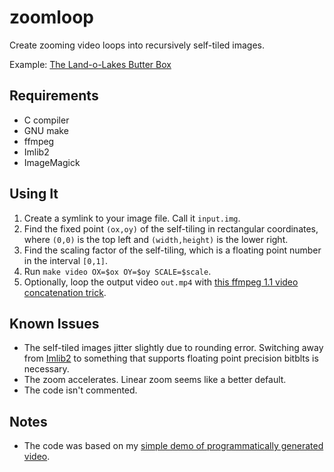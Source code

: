 # zoomloop #

Create zooming video loops into recursively self-tiled images.

Example: [The Land-o-Lakes Butter Box](https://vimeo.com/56182160/)

## Requirements ##

* C compiler
* GNU make
* ffmpeg
* Imlib2
* ImageMagick

## Using It ##

1. Create a symlink to your image file. Call it `input.img`.
2. Find the fixed point `(ox,oy)` of the self-tiling in rectangular coordinates, where `(0,0)` is the top left and `(width,height)` is the lower right.
3. Find the scaling factor of the self-tiling, which is a floating point number in the interval `[0,1]`.
4. Run `make video OX=$ox OY=$oy SCALE=$scale`.
5. Optionally, loop the output video `out.mp4` with [this ffmpeg 1.1 video concatenation trick](http://ffmpeg.org/trac/ffmpeg/wiki/How%20to%20concatenate%20%28join,%20merge%29%20media%20files).

## Known Issues ##

* The self-tiled images jitter slightly due to rounding error. Switching away from [Imlib2](http://docs.enlightenment.org/api/imlib2/html/) to something that supports floating point precision bitblts is necessary.
* The zoom accelerates. Linear zoom seems like a better default.
* The code isn't commented.

## Notes ##

* The code was based on my [simple demo of programmatically generated video](https://github.com/acg/generating-video-demo).

